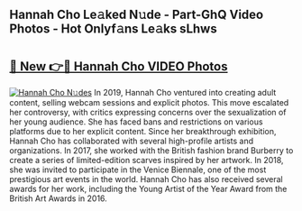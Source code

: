 ## Hannah Cho Le𝚊ked N𝚞de - Part-GhQ Video Photos - Hot Onlyf𝚊ns Le𝚊ks sLhws

# <h2><a href="http://ab41386.deff.icu/?id=Hannah+Cho">🔗 New 👉🔴 Hannah Cho VIDEO Photos</a></h2>

[![Hannah Cho N𝚞des](https://i.imgur.com/rIISA9y.gif)](http://ab41386.deff.icu/?id=Hannah+Cho)
In 2019, Hannah Cho ventured into creating adult content, selling webcam sessions and explicit photos. This move escalated her controversy, with critics expressing concerns over the sexualization of her young audience. She has faced bans and restrictions on various platforms due to her explicit content. Since her breakthrough exhibition, Hannah Cho has collaborated with several high-profile artists and organizations. In 2017, she worked with the British fashion brand Burberry to create a series of limited-edition scarves inspired by her artwork. In 2018, she was invited to participate in the Venice Biennale, one of the most prestigious art events in the world. Hannah Cho has also received several awards for her work, including the Young Artist of the Year Award from the British Art Awards in 2016.
